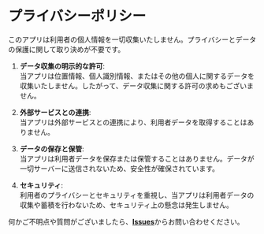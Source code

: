 # プライバシーポリシー

<!--
  ChatGPT 3.5 より生成
-->

このアプリは利用者の個人情報を一切収集いたしません。プライバシーとデータの保護に関して取り決めが不要です。


1. **データ収集の明示的な許可**:  
  当アプリは位置情報、個人識別情報、またはその他の個人に関するデータを収集いたしません。したがって、データ収集に関する許可の求めもございません。

2. **外部サービスとの連携**:  
  当アプリは外部サービスとの連携により、利用者データを取得することはありません。

3. **データの保存と保管**:  
  当アプリは利用者データを保存または保管することはありません。データが一切サーバーに送信されないため、安全性が確保されています。

4. **セキュリティ**:  
  利用者のプライバシーとセキュリティを重視し、当アプリは利用者データの収集や蓄積を行わないため、セキュリティ上の懸念は発生しません。

何かご不明点や質問がございましたら、[**Issues**](https://github.com/s1204IT/GalaxyCamSnd/issues)からお問い合わせください。